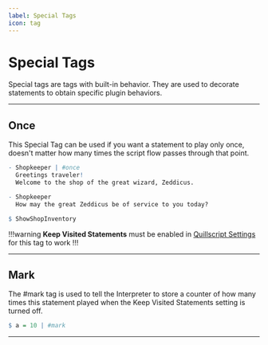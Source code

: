```yaml
---
label: Special Tags
icon: tag
---
```

# Special Tags

Special tags are tags with built-in behavior. They are used to decorate statements to obtain specific plugin behaviors.

---

## Once
This Special Tag can be used if you want a statement to play only once, doesn't matter how many times the script flow passes through that point.

```q #
- Shopkeeper | #once
  Greetings traveler!
  Welcome to the shop of the great wizard, Zeddicus.

- Shopkeeper
  How may the great Zeddicus be of service to you today?

$ ShowShopInventory

```

!!!warning
**Keep Visited Statements** must be enabled in [Quillscript Settings](../../CodingAndDesign/Settings/) for this tag to work
!!!

---

## Mark
The #mark tag is used to tell the Interpreter to store a counter of how many times this statement played when the Keep Visited Statements setting is turned off.

```q
$ a = 10 | #mark
```

---
